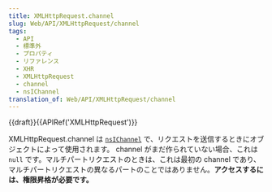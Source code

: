 ```yaml
---
title: XMLHttpRequest.channel
slug: Web/API/XMLHttpRequest/channel
tags:
  - API
  - 標準外
  - プロパティ
  - リファレンス
  - XHR
  - XMLHttpRequest
  - channel
  - nsIChannel
translation_of: Web/API/XMLHttpRequest/channel
---
```

{{draft}}{{APIRef('XMLHttpRequest')}}

XMLHttpRequest.channel は [`nsIChannel`](/ja/docs/Mozilla/Tech/XPCOM/Reference/Interface/nsIChannel) で、リクエストを送信するときにオブジェクトによって使用されます。 channel がまだ作られていない場合、これは `null` です。マルチパートリクエストのときは、これは最初の channel であり、マルチパートリクエストの異なるパートのことではありません。**アクセスするには、権限昇格が必要です。**
